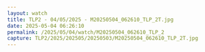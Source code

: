 ```yaml
---
layout: watch
title: TLP2 - 04/05/2025 - M20250504_062610_TLP_2T.jpg
date: 2025-05-04 06:26:10
permalink: /2025/05/04/watch/M20250504_062610_TLP_2
capture: TLP2/2025/202505/20250503/M20250504_062610_TLP_2T.jpg
---
```

